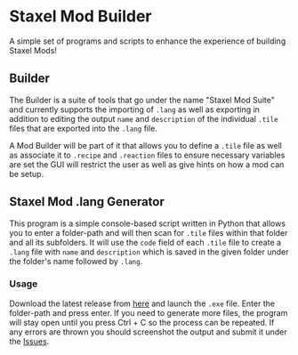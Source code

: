# Staxel Mod Builder

A simple set of programs and scripts to enhance the experience of building Staxel Mods!

## Builder
The Builder is a suite of tools that go under the name "Staxel Mod Suite" and currently supports the importing of `.lang` as well as exporting in addition to editing the output `name` and `description` of the individual `.tile` files that are exported into the `.lang` file.

A Mod Builder will be part of it that allows you to define a `.tile` file as well as associate it to `.recipe` and `.reaction` files to ensure necessary variables are set the GUI will restrict the user as well as give hints on how a mod can be setup.

## Staxel Mod .lang Generator
This program is a simple console-based script written in Python that allows you to enter a folder-path and will then scan for `.tile` files within that folder and all its subfolders. It will use the `code` field of each `.tile` file to create a `.lang` file with `name` and `description` which is saved in the given folder under the folder's name followed by `.lang`.

### Usage
Download the latest release from [here](https://github.com/Dan6erbond/Staxel-Mod-Builder/releases) and launch the `.exe` file. Enter the folder-path and press enter. If you need to generate more files, the program will stay open until you press Ctrl + C so the process can be repeated. If any errors are thrown you should screenshot the output and submit it under the [Issues](https://github.com/Dan6erbond/Staxel-Mod-Builder/issues).

